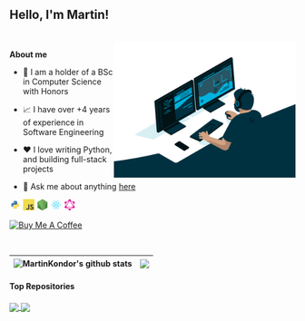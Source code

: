 ## Hello, I'm Martin!

<br />

<img align="right" alt="GIF" src="https://github.com/MartinKondor/MartinKondor/blob/main/code.gif?raw=true" width="320" />


**About me**

- 🚀 I am a holder of a BSc in Computer Science with Honors

- 📈 I have over +4 years of experience in Software Engineering

- ❤️ I love writing Python, and building full-stack projects

- 💬 Ask me about anything [here](mailto:martinkondor@gmail.com)

<p>
  <code><img height="20" alt="python" src="https://raw.githubusercontent.com/github/explore/80688e429a7d4ef2fca1e82350fe8e3517d3494d/topics/python/python.png"></code>
  <code><img height="20" alt="javascript" src="https://raw.githubusercontent.com/github/explore/80688e429a7d4ef2fca1e82350fe8e3517d3494d/topics/javascript/javascript.png"></code>
  <code><img height="20" alt="nodejs" src="https://raw.githubusercontent.com/github/explore/80688e429a7d4ef2fca1e82350fe8e3517d3494d/topics/nodejs/nodejs.png"></code>   
  <code><img height="20" alt="react" src="https://raw.githubusercontent.com/github/explore/80688e429a7d4ef2fca1e82350fe8e3517d3494d/topics/react/react.png"></code>
  <code><img height="20" alt="graphql" src="https://raw.githubusercontent.com/github/explore/5c058a388828bb5fde0bcafd4bc867b5bb3f26f3/topics/graphql/graphql.png"></code> 
</p>

<a href="https://www.buymeacoffee.com/mrt" target="_blank"><img src="https://cdn.buymeacoffee.com/buttons/v2/default-red.png" alt="Buy Me A Coffee" width="150" ></a>

<br/>

| <img align="center" src="https://github-readme-stats.vercel.app/api?username=MartinKondor&show_icons=true&include_all_commits=true&theme=buefy&hide_border=true" alt="MartinKondor's github stats" /> | <img align="center" src="https://github-readme-stats.vercel.app/api/top-langs/?username=MartinKondor&layout=compact&theme=buefy&hide_border=true&hide=jupyter%20notebook,html,css,tex,twig,cmake,makefile" /> |
| ------------- | ------------- |

#### Top Repositories


<a href="https://github.com/MartinKondor/MovieRecommender">
  <img align="center" src="https://github-readme-stats.vercel.app/api/pin/?username=MartinKondor&repo=MovieRecommender&theme=buefy" />
</a>
<a href="https://github.com/MartinKondor/TinyChat">
  <img align="center" src="https://github-readme-stats.vercel.app/api/pin/?username=MartinKondor&repo=TinyChat&theme=buefy" />
</a>
